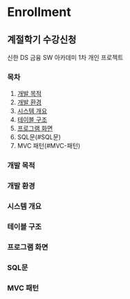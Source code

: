 # Enrollment
## 계절학기 수강신청 
신한 DS 금융 SW 아카데미 1차 개인 프로젝트

### 목차
1. [개발 목적](#개발-목적)
2. [개발 환경](#개발-환경)
3. [시스템 개요](#시스템-개요)
4. [테이블 구조](#테이블-구조)
5. [프로그램 화면](#프로그램-화면)
6. SQL문(#SQL문)
7. MVC 패턴(#MVC-패턴)


### 개발 목적
### 개발 환경 
### 시스템 개요
### 테이블 구조
### 프로그램 화면
### SQL문
### MVC 패턴
